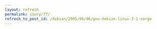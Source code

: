 ```yaml
---
layout: refresh
permalink: story/77/
refresh_to_post_id: /debian/2005/06/06/gnu-debian-linux-3-1-sarge
---
```


